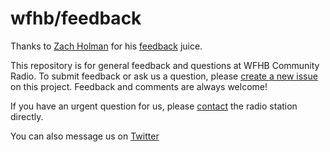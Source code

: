 wfhb/feedback
========

Thanks to [Zach Holman](https://github.com/holman) for his [feedback](https://github.com/holman/feedback) juice.

This repository is for general feedback and questions at WFHB Community Radio. To submit feedback or ask us a question, please [create a new issue](https://github.com/wfhb/feedback/issues/new) on this project. Feedback and comments are always welcome!


If you have an urgent question for us, please [contact](http://wfhb.org/contact/) the radio station directly. 

You can also message us on [Twitter](https://twitter.com/wfhb)
